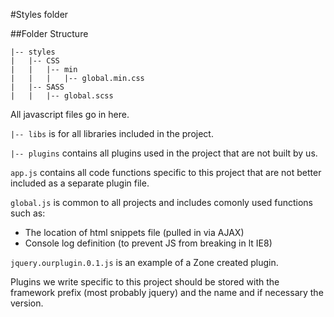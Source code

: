 #Styles folder

##Folder Structure

	|-- styles
	|   |-- CSS
	|   |   |-- min
    |   |   |   |-- global.min.css
	|   |-- SASS
    |   |   |-- global.scss

All javascript files go in here.

`|-- libs` is for all libraries included in the project. 

`|-- plugins` contains all plugins used in the project that are not built by us.

`app.js` contains all code functions specific to this project that are not better included as a separate plugin file.

`global.js` is common to all projects and includes comonly used functions such as: 
* The location of html snippets file (pulled in via AJAX)
* Console log definition (to prevent JS from breaking in lt IE8)

`jquery.ourplugin.0.1.js` is an example of a Zone created plugin. 

Plugins we write specific to this project should be stored with the framework prefix (most probably jquery) and the name and if necessary the version.



